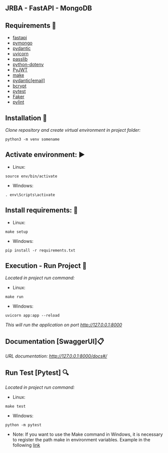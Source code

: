 ## JRBA - FastAPI - MongoDB

## Requirements 🔧

* [fastapi](https://fastapi.tiangolo.com/)
* [pymongo](https://www.mongodb.com/cloud/atlas/lp/try2?adgroup=131761122172)
* [pydantic](https://pydantic-docs.helpmanual.io/)
* [uvicorn](https://www.uvicorn.org/)
* [passlib](https://passlib.readthedocs.io/en/stable/)
* [python-dotenv](https://pypi.org/project/python-dotenv/)
* [PyJWT](https://pyjwt.readthedocs.io/en/stable/)
* [make](https://pypi.org/project/make/)
* [pydantic[email]](https://pydantic-docs.helpmanual.io/install/)
* [bcrypt](https://pypi.org/project/bcrypt/)
* [pytest](https://docs.pytest.org/en/7.1.x/)
* [Faker](https://faker.readthedocs.io/en/master/)
* [pylint](https://pypi.org/project/pylint/)

## Installation 📌

*Clone repository and create virtual environment in project folder:*

```
python3 -m venv somename
```


## Activate environment: ▶️

- Linux:

```
source env/bin/activate
```

- Windows:

```
. env\Scripts\activate
```


## Install requirements: 🎯

- Linux:

```
make setup
```

- Windows:

```
pip install -r requirements.txt
```


## Execution - Run Project 🚀

*Located in project run command:*

- Linux:

```
make run
```

- Windows:

```
uvicorn app:app --reload
```

*This will run the application on port http://127.0.0.1:8000*


## Documentation [SwaggerUI]📋

*URL documentation: http://127.0.0.1:8000/docs#/*


## Run Test [Pytest] 🔍

*Located in project run command:*

- Linux:

```
make test
```

- Windows:

```
python -m pytest
```


- Note: If you want to use the Make command in Windows, it is necessary to register the path make in environment variables.
Example in the following [link](https://parzibyte.me/blog/2020/12/30/instalar-make-windows/)
